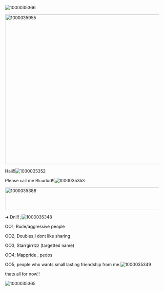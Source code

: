 ![1000035366](https://github.com/user-attachments/assets/2952a5aa-7a94-4ad9-906a-933e7f1608bf)

<img width="720" height="489" alt="1000035955" src="https://github.com/user-attachments/assets/346b9d10-1eb8-49a6-b73a-c8a3e5762956" />

Haii!!![1000035352](https://github.com/user-attachments/assets/a6dd630e-89b5-4572-a675-20fe7abc7d1f)

Please call me Bluudud!!![1000035353](https://github.com/user-attachments/assets/00508eb4-0547-4bfb-b149-433412206b12)

<img width="806" height="74" alt="1000035388" src="https://github.com/user-attachments/assets/e65f7d99-03a0-4b62-b370-87a4411d50d4" />


➜ Dni!! ;![1000035348](https://github.com/user-attachments/assets/20d9873a-af56-4e57-b286-3360ffe7fb0e)

OO1; Rude/aggressive people 

OO2; Doubles,I dont like sharing 

OO3; Starrgirrlzz (targetted name) 

OO4; Mappride , pedos 

OO5; people who wants small lasting friendship from me.![1000035349](https://github.com/user-attachments/assets/12699514-1f05-473f-9899-f237e9e1483a)

thats all for now!!

![1000035365](https://github.com/user-attachments/assets/c12c0266-bf91-47dc-a790-520d989c57da)


<!--
**BluuGui/BluuGui** is a ✨ _special_ ✨ repository because its `README.md` (this file) appears on your GitHub profile.

Here are some ideas to get you started:

- 🔭 I’m currently working on ...
- 🌱 I’m currently learning ...
- 👯 I’m looking to collaborate on ...
- 🤔 I’m looking for help with ...
- 💬 Ask me about ...
- 📫 How to reach me: ...
- 😄 Pronouns: ...
- ⚡ Fun fact: ...
-->
